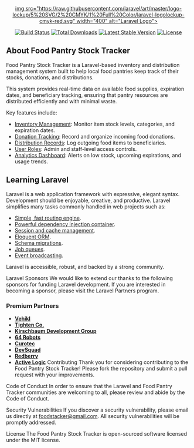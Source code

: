<p align="center">
<a href="https://laravel.com" target="_blank">
   img src="https://raw.githubusercontent.com/laravel/art/master/logo-lockup/5%20SVG/2%20CMYK/1%20Full%20Color/laravel-logolockup-cmyk-red.svg" width="400" alt="Laravel Logo">
    </a>
</p>

<p align="center">
    <a href="#"><img src="https://img.shields.io/badge/build-passing-brightgreen" alt="Build Status"></a>
    <a href="#"><img src="https://img.shields.io/badge/downloads-1k-blue" alt="Total Downloads"></a>
    <a href="#"><img src="https://img.shields.io/badge/version-1.0.0-blueviolet" alt="Latest Stable Version"></a>
    <a href="#"><img src="https://img.shields.io/badge/license-MIT-lightgrey" alt="License"></a>
</p>

## About Food Pantry Stock Tracker

Food Pantry Stock Tracker is a Laravel-based inventory and distribution management system built to help local food pantries keep track of their stocks, donations, and distributions.

This system provides real-time data on available food supplies, expiration dates, and beneficiary tracking, ensuring that pantry resources are distributed efficiently and with minimal waste.

Key features include:

- [Inventory Management](#): Monitor item stock levels, categories, and expiration dates.
- [Donation Tracking](#): Record and organize incoming food donations.
- [Distribution Records](#): Log outgoing food items to beneficiaries.
- [User Roles](#): Admin and staff-level access controls.
- [Analytics Dashboard](#): Alerts on low stock, upcoming expirations, and usage trends.

## Learning Laravel

Laravel is a web application framework with expressive, elegant syntax. Development should be enjoyable, creative, and productive. Laravel simplifies many tasks commonly handled in web projects such as:

- [Simple, fast routing engine](https://laravel.com/docs/routing).
- [Powerful dependency injection container](https://laravel.com/docs/container).
- [Session and cache management](https://laravel.com/docs/session).
- [Eloquent ORM](https://laravel.com/docs/eloquent).
- [Schema migrations](https://laravel.com/docs/migrations).
- [Job queues](https://laravel.com/docs/queues).
- [Event broadcasting](https://laravel.com/docs/broadcasting).

Laravel is accessible, robust, and backed by a strong community.

Laravel Sponsors
We would like to extend our thanks to the following sponsors for funding Laravel development. If you are interested in becoming a sponsor, please visit the Laravel Partners program.

### Premium Partners

- **[Vehikl](https://vehikl.com)**
- **[Tighten Co.](https://tighten.co)**
- **[Kirschbaum Development Group](https://kirschbaumdevelopment.com)**
- **[64 Robots](https://64robots.com)**
- **[Curotec](https://www.curotec.com/services/technologies/laravel)**
- **[DevSquad](https://devsquad.com/hire-laravel-developers)**
- **[Redberry](https://redberry.international/laravel-development)**
- **[Active Logic](https://activelogic.com)**
Contributing
Thank you for considering contributing to the Food Pantry Stock Tracker! Please fork the repository and submit a pull request with your improvements.

Code of Conduct
In order to ensure that the Laravel and Food Pantry Tracker communities are welcoming to all, please review and abide by the Code of Conduct.

Security Vulnerabilities
If you discover a security vulnerability, please email us directly at foodstacker@gmail.com. All security vulnerabilities will be promptly addressed.

License
The Food Pantry Stock Tracker is open-sourced software licensed under the MIT license.



